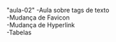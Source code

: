 "aula-02" 
-Aula sobre tags de texto
<br>
-Mudança de Favicon
<br>
-Mudança de Hyperlink
<br>
-Tabelas
